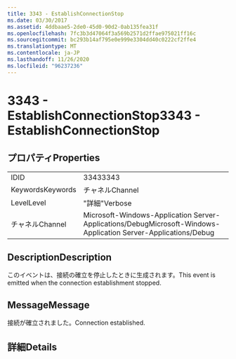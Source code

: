```yaml
---
title: 3343 - EstablishConnectionStop
ms.date: 03/30/2017
ms.assetid: 4ddbaae5-2de0-45d0-90d2-0ab135fea31f
ms.openlocfilehash: 7fc3b3d47064f3a569b2571d2ffae975021ff16c
ms.sourcegitcommit: bc293b14af795e0e999e3304dd40c0222cf2ffe4
ms.translationtype: MT
ms.contentlocale: ja-JP
ms.lasthandoff: 11/26/2020
ms.locfileid: "96237236"
---
```

# <a name="3343---establishconnectionstop"></a><span data-ttu-id="45433-102">3343 - EstablishConnectionStop</span><span class="sxs-lookup"><span data-stu-id="45433-102">3343 - EstablishConnectionStop</span></span>

## <a name="properties"></a><span data-ttu-id="45433-103">プロパティ</span><span class="sxs-lookup"><span data-stu-id="45433-103">Properties</span></span>  
  
|||  
|-|-|  
|<span data-ttu-id="45433-104">ID</span><span class="sxs-lookup"><span data-stu-id="45433-104">ID</span></span>|<span data-ttu-id="45433-105">3343</span><span class="sxs-lookup"><span data-stu-id="45433-105">3343</span></span>|  
|<span data-ttu-id="45433-106">Keywords</span><span class="sxs-lookup"><span data-stu-id="45433-106">Keywords</span></span>|<span data-ttu-id="45433-107">チャネル</span><span class="sxs-lookup"><span data-stu-id="45433-107">Channel</span></span>|  
|<span data-ttu-id="45433-108">Level</span><span class="sxs-lookup"><span data-stu-id="45433-108">Level</span></span>|<span data-ttu-id="45433-109">"詳細"</span><span class="sxs-lookup"><span data-stu-id="45433-109">Verbose</span></span>|  
|<span data-ttu-id="45433-110">チャネル</span><span class="sxs-lookup"><span data-stu-id="45433-110">Channel</span></span>|<span data-ttu-id="45433-111">Microsoft-Windows-Application Server-Applications/Debug</span><span class="sxs-lookup"><span data-stu-id="45433-111">Microsoft-Windows-Application Server-Applications/Debug</span></span>|  
  
## <a name="description"></a><span data-ttu-id="45433-112">Description</span><span class="sxs-lookup"><span data-stu-id="45433-112">Description</span></span>  

 <span data-ttu-id="45433-113">このイベントは、接続の確立を停止したときに生成されます。</span><span class="sxs-lookup"><span data-stu-id="45433-113">This event is emitted when the connection establishment stopped.</span></span>  
  
## <a name="message"></a><span data-ttu-id="45433-114">Message</span><span class="sxs-lookup"><span data-stu-id="45433-114">Message</span></span>  

 <span data-ttu-id="45433-115">接続が確立されました。</span><span class="sxs-lookup"><span data-stu-id="45433-115">Connection established.</span></span>  
  
## <a name="details"></a><span data-ttu-id="45433-116">詳細</span><span class="sxs-lookup"><span data-stu-id="45433-116">Details</span></span>
